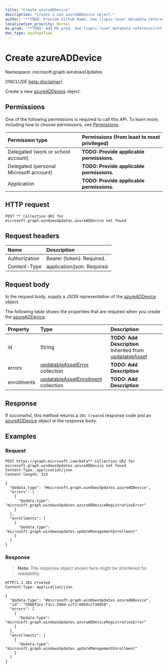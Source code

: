 ```yaml
---
title: "Create azureADDevice"
description: "Create a new azureADDevice object."
author: "**TODO: Provide Github Name. See [topic-level metadata reference](https://msgo.azurewebsites.net/add/document/guidelines/metadata.html#topic-level-metadata)**"
localization_priority: Normal
ms.prod: "**TODO: Add MS prod. See [topic-level metadata reference](https://msgo.azurewebsites.net/add/document/guidelines/metadata.html#topic-level-metadata)**"
doc_type: apiPageType
---
```


# Create azureADDevice
Namespace: microsoft.graph.windowsUpdates

[!INCLUDE [beta-disclaimer](../../includes/beta-disclaimer.md)]

Create a new [azureADDevice](../resources/windowsupdates-azureaddevice.md) object.

## Permissions
One of the following permissions is required to call this API. To learn more, including how to choose permissions, see [Permissions](/graph/permissions-reference).

|Permission type|Permissions (from least to most privileged)|
|:---|:---|
|Delegated (work or school account)|**TODO: Provide applicable permissions.**|
|Delegated (personal Microsoft account)|**TODO: Provide applicable permissions.**|
|Application|**TODO: Provide applicable permissions.**|

## HTTP request

<!-- {
  "blockType": "ignored"
}
-->
``` http
POST ** Collection URI for microsoft.graph.windowsUpdates.azureADDevice not found
```

## Request headers
|Name|Description|
|:---|:---|
|Authorization|Bearer {token}. Required.|
|Content-Type|application/json. Required.|

## Request body
In the request body, supply a JSON representation of the [azureADDevice](../resources/windowsupdates-azureaddevice.md) object.

The following table shows the properties that are required when you create the [azureADDevice](../resources/windowsupdates-azureaddevice.md).

|Property|Type|Description|
|:---|:---|:---|
|id|String|**TODO: Add Description** Inherited from [updatableAsset](../resources/windowsupdates-updatableasset.md)|
|errors|[updatableAssetError](../resources/windowsupdates-updatableasseterror.md) collection|**TODO: Add Description**|
|enrollments|[updatableAssetEnrollment](../resources/windowsupdates-updatableassetenrollment.md) collection|**TODO: Add Description**|



## Response

If successful, this method returns a `201 Created` response code and an [azureADDevice](../resources/windowsupdates-azureaddevice.md) object in the response body.

## Examples

### Request
<!-- {
  "blockType": "request",
  "name": "create_azureaddevice_from_"
}
-->
``` http
POST https://graph.microsoft.com/beta** Collection URI for microsoft.graph.windowsUpdates.azureADDevice not found
Content-Type: application/json
Content-length: 313

{
  "@odata.type": "#microsoft.graph.windowsUpdates.azureADDevice",
  "errors": [
    {
      "@odata.type": "microsoft.graph.windowsUpdates.azureADDeviceRegistrationError"
    }
  ],
  "enrollments": [
    {
      "@odata.type": "microsoft.graph.windowsUpdates.updateManagementEnrollment"
    }
  ]
}
```


### Response
>**Note:** The response object shown here might be shortened for readability.
<!-- {
  "blockType": "response",
  "truncated": true,
  "@odata.type": "microsoft.graph.windowsUpdates.azureADDevice"
}
-->
``` http
HTTP/1.1 201 Created
Content-Type: application/json

{
  "@odata.type": "#microsoft.graph.windowsUpdates.azureADDevice",
  "id": "5960f3cc-f3cc-5960-ccf3-6059ccf36059",
  "errors": [
    {
      "@odata.type": "microsoft.graph.windowsUpdates.azureADDeviceRegistrationError"
    }
  ],
  "enrollments": [
    {
      "@odata.type": "microsoft.graph.windowsUpdates.updateManagementEnrollment"
    }
  ]
}
```

